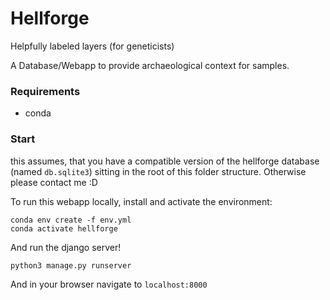 # Hellforge

Helpfully labeled layers (for geneticists)

A Database/Webapp to provide archaeological context for samples.

### Requirements

- conda

### Start

this assumes, that you have a compatible version of the hellforge database (named `db.sqlite3`) sitting in the root of this folder structure. Otherwise please contact me :D

To run this webapp locally, install and activate the environment:

```
conda env create -f env.yml
conda activate hellforge
```

And run the django server!

```
python3 manage.py runserver
```

And in your browser navigate to `localhost:8000`
